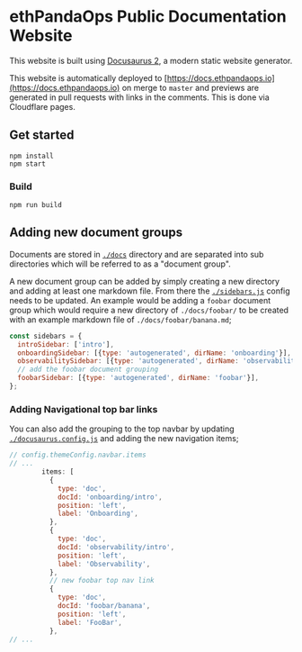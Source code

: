 # ethPandaOps Public Documentation Website

This website is built using [Docusaurus 2](https://docusaurus.io/), a modern static website generator.

This website is automatically deployed to [https://docs.ethpandaops.io](https://docs.ethpandaops.io) on merge to `master` and previews are generated in pull requests with links in the comments. This is done via Cloudflare pages.

## Get started

```
npm install
npm start
```

### Build

```
npm run build
```

## Adding new document groups

Documents are stored in [`./docs`](./docs/) directory and are separated into sub directories which will be referred to as a "document group".

A new document group can be added by simply creating a new directory and adding at least one markdown file. From there the [`./sidebars.js`](./sidebars.js) config needs to be updated. An example would be adding a `foobar` document group which would require a new directory of `./docs/foobar/` to be created with an example markdown file of `./docs/foobar/banana.md`;

```javascript
const sidebars = {
  introSidebar: ['intro'],
  onboardingSidebar: [{type: 'autogenerated', dirName: 'onboarding'}],
  observabilitySidebar: [{type: 'autogenerated', dirName: 'observability'}],
  // add the foobar document grouping
  foobarSidebar: [{type: 'autogenerated', dirName: 'foobar'}],
};
```

### Adding Navigational top bar links

You can also add the grouping to the top navbar by updating [`./docusaurus.config.js`](./docusaurus.config.js) and adding the new navigation items;

```javascript
// config.themeConfig.navbar.items
// ...
        items: [
          {
            type: 'doc',
            docId: 'onboarding/intro',
            position: 'left',
            label: 'Onboarding',
          },
          {
            type: 'doc',
            docId: 'observability/intro',
            position: 'left',
            label: 'Observability',
          },
          // new foobar top nav link
          {
            type: 'doc',
            docId: 'foobar/banana',
            position: 'left',
            label: 'FooBar',
          },
// ...
```
